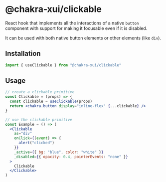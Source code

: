 # @chakra-xui/clickable

React hook that implements all the interactions of a native `button` component
with support for making it focusable even if it is disabled.

It can be used with both native button elements or other elements (like `div`).

## Installation

```jsx
import { useClickable } from "@chakra-xui/clickable"
```

## Usage

```jsx
// create a clickable primitive
const Clickable = (props) => {
  const clickable = useClickable(props)
  return <chakra.button display="inline-flex" {...clickable} />
}

// use the clickable primitive
const Example = () => (
  <Clickable
    as="div"
    onClick={(event) => {
      alert("clicked")
    }}
    _active={{ bg: "blue", color: "white" }}
    _disabled={{ opacity: 0.4, pointerEvents: "none" }}
  >
    Clickable
  </Clickable>
)
```
